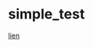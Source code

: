 # simple_test
[lien](http://example.com](https://hamzaarib.github.io/simple_test/)https://hamzaarib.github.io/simple_test/)
